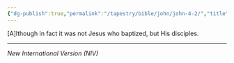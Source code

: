 ```yaml
---
{"dg-publish":true,"permalink":"/tapestry/bible/john/john-4-2/","title":"John 4:2","hide":true,"tags":["bible-verse"],"dgHomeLink":true,"dgShowLocalGraph":true,"dgEnableSearch":true}
---
```


[A]lthough in fact it was not Jesus who baptized, but His disciples.
 
---
*New International Version (NIV)*

